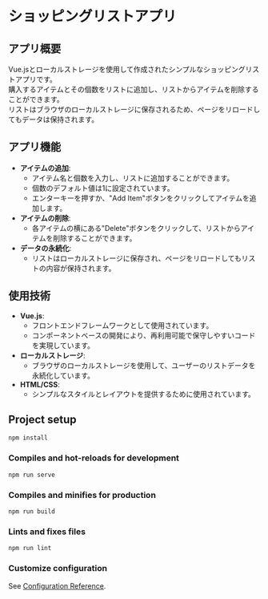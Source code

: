 # ショッピングリストアプリ

## アプリ概要
Vue.jsとローカルストレージを使用して作成されたシンプルなショッピングリストアプリです。  
購入するアイテムとその個数をリストに追加し、リストからアイテムを削除することができます。  
リストはブラウザのローカルストレージに保存されるため、ページをリロードしてもデータは保持されます。

## アプリ機能
- **アイテムの追加**:
  - アイテム名と個数を入力し、リストに追加することができます。
  - 個数のデフォルト値は1に設定されています。
  - エンターキーを押すか、"Add Item"ボタンをクリックしてアイテムを追加します。
- **アイテムの削除**:
  - 各アイテムの横にある"Delete"ボタンをクリックして、リストからアイテムを削除することができます。
- **データの永続化**:
  - リストはローカルストレージに保存され、ページをリロードしてもリストの内容が保持されます。

## 使用技術
- **Vue.js**:
  - フロントエンドフレームワークとして使用されています。
  - コンポーネントベースの開発により、再利用可能で保守しやすいコードを実現しています。
- **ローカルストレージ**:
  - ブラウザのローカルストレージを使用して、ユーザーのリストデータを永続化しています。
- **HTML/CSS**:
  - シンプルなスタイルとレイアウトを提供するために使用されています。

## Project setup
```
npm install
```

### Compiles and hot-reloads for development
```
npm run serve
```

### Compiles and minifies for production
```
npm run build
```

### Lints and fixes files
```
npm run lint
```

### Customize configuration
See [Configuration Reference](https://cli.vuejs.org/config/).
